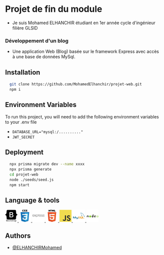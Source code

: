 # Projet de fin du module
* Je suis Mohamed ELHANCHIR étudiant en 1er année cycle d'ingénieur filière GLSID
### Développement d'un blog
* Une application Web (Blog) basée sur le framework Express avec accès à une base de données MySql.

## Installation
```bash
  git clone https://github.com/MohamedElhanchir/projet-web.git
  npm i
  ```


  ## Environment Variables

To run this project, you will need to add the following environment variables to your .env file

* `DATABASE_URL="mysql:/.........."`
* `JWT_SECRET`

    
## Deployment

```bash
  npx prisma migrate dev --name xxxx
  npx prisma generate
  cd projet-web
  node ./seeds/seed.js
  npm start
```


## Language & tools
<p align="left"> <a href="https://getbootstrap.com" target="_blank" rel="noreferrer"> <img src="https://raw.githubusercontent.com/devicons/devicon/master/icons/bootstrap/bootstrap-plain-wordmark.svg" alt="bootstrap" width="40" height="40"/> </a> <a href="https://www.w3schools.com/css/" target="_blank" rel="noreferrer"> <img src="https://raw.githubusercontent.com/devicons/devicon/master/icons/css3/css3-original-wordmark.svg" alt="css3" width="40" height="40"/> </a> <a href="https://expressjs.com" target="_blank" rel="noreferrer"> <img src="https://raw.githubusercontent.com/devicons/devicon/master/icons/express/express-original-wordmark.svg" alt="express" width="40" height="40"/> </a> <a href="https://www.w3.org/html/" target="_blank" rel="noreferrer"> <img src="https://raw.githubusercontent.com/devicons/devicon/master/icons/html5/html5-original-wordmark.svg" alt="html5" width="40" height="40"/> </a> <a href="https://developer.mozilla.org/en-US/docs/Web/JavaScript" target="_blank" rel="noreferrer"> <img src="https://raw.githubusercontent.com/devicons/devicon/master/icons/javascript/javascript-original.svg" alt="javascript" width="40" height="40"/> </a> <a href="https://www.mysql.com/" target="_blank" rel="noreferrer"> <img src="https://raw.githubusercontent.com/devicons/devicon/master/icons/mysql/mysql-original-wordmark.svg" alt="mysql" width="40" height="40"/> </a> <a href="https://nodejs.org" target="_blank" rel="noreferrer"> <img src="https://raw.githubusercontent.com/devicons/devicon/master/icons/nodejs/nodejs-original-wordmark.svg" alt="nodejs" width="40" height="40"/> </a> </p>



## Authors
- [@ELHANCHIRMohamed](https://github.com/MohamedElhanchir)


